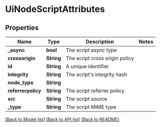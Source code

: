 # UiNodeScriptAttributes

## Properties

Name | Type | Description | Notes
------------ | ------------- | ------------- | -------------
**_async** | **bool** | The script async type | 
**crossorigin** | **String** | The script cross origin policy | 
**id** | **String** | A unique identifier | 
**integrity** | **String** | The script's integrity hash | 
**node_type** | **String** |  | 
**referrerpolicy** | **String** | The script referrer policy | 
**src** | **String** | The script source | 
**_type** | **String** | The script MIME type | 

[[Back to Model list]](../README.md#documentation-for-models) [[Back to API list]](../README.md#documentation-for-api-endpoints) [[Back to README]](../README.md)


